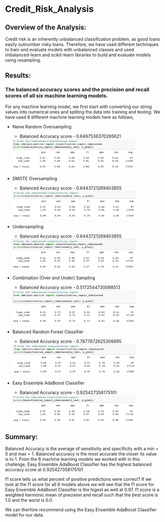 # Credit_Risk_Analysis

## Overview of the Analysis:

Credit risk is an inherently unbalanced classification problem, as good loans easily outnumber risky loans. Therefore, we have used different techniques to train and evaluate models with unbalanced classes and used imbalanced-learn and scikit-learn libraries to build and evaluate models using resampling.

## Results:

### The balanced accuracy scores and the precision and recall scores of all six machine learning models. 

For any machine learning model, we first start with converting our string values into numerical ones and spliting the data into training and testing. We have used 6 different machine learning models here as follows;

- Naive Random Oversampling
  - Balanced Accuracy score - 0.6497536370265621

  <img src="/Images/Naive_Random_Oversampling.png" width="400"/> 

- SMOTE Oversampling
  - Balanced Accuracy score - 0.6443721269403855

  <img src="/Images/SMOTE_Oversampling.png" width="400"/> 

- Undersampling
  - Balanced Accuracy score - 0.6443721269403855

  <img src="/Images/Undersampling.png" width="400"/> 

- Combination (Over and Under) Sampling
  - Balanced Accuracy score - 0.5172544730088513

  <img src="/Images/Combination_sampling.png" width="400"/> 

- Balanced Random Forest Classifier
  - Balanced Accuracy score - 0.7877672625306695

  <img src="/Images/Random_Forest.png" width="400"/> 

- Easy Ensemble AdaBoost Classifier
  - Balanced Accuracy score - 0.925427358175101

  <img src="/Images/AdaBoost.png" width="400"/> 


## Summary: 

Balanced Accuracy is the average of sensitivity and specificity with a min = 0 and max = 1. Balanced accuracy is the most accurate the closer its value is to 1. From the 6 machine learning models we worked with in this challenge, Easy Ensemble AdaBoost Classifier has the highest balanced accuracy score at 0.925427358175101

f1 score tells us what percent of positive predictions were correct? If we look at the f1 score for all 6 models above we will see that the f1 score for Easy Ensemble AdaBoost Classifier is the higest as well at 0.97. f1 score is a weighted harmonic mean of precision and recall such that the best score is 1.0 and the worst is 0.0. 

We can therfore recommend using the Easy Ensemble AdaBoost Classifier model for our data.